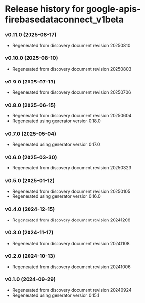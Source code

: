 # Release history for google-apis-firebasedataconnect_v1beta

### v0.11.0 (2025-08-17)

* Regenerated from discovery document revision 20250810

### v0.10.0 (2025-08-10)

* Regenerated from discovery document revision 20250803

### v0.9.0 (2025-07-13)

* Regenerated from discovery document revision 20250706

### v0.8.0 (2025-06-15)

* Regenerated from discovery document revision 20250604
* Regenerated using generator version 0.18.0

### v0.7.0 (2025-05-04)

* Regenerated using generator version 0.17.0

### v0.6.0 (2025-03-30)

* Regenerated from discovery document revision 20250323

### v0.5.0 (2025-01-12)

* Regenerated from discovery document revision 20250105
* Regenerated using generator version 0.16.0

### v0.4.0 (2024-12-15)

* Regenerated from discovery document revision 20241208

### v0.3.0 (2024-11-17)

* Regenerated from discovery document revision 20241108

### v0.2.0 (2024-10-13)

* Regenerated from discovery document revision 20241006

### v0.1.0 (2024-09-29)

* Regenerated from discovery document revision 20240924
* Regenerated using generator version 0.15.1

